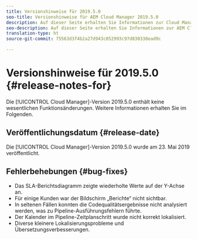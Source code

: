 ```yaml
---
title: Versionshinweise für 2019.5.0
seo-title: Versionshinweise für AEM Cloud Manager 2019.5.0
description: Auf dieser Seite erhalten Sie Informationen zur Cloud Manager-Version 2019.5.0.
seo-description: Auf dieser Seite erhalten Sie Informationen zur AEM Cloud Manager-Version 2019.5.0.
translation-type: ht
source-git-commit: 75563d3f4b2a27d943c052993c97d830338ead9c

---
```



# Versionshinweise für 2019.5.0 {#release-notes-for}

Die [!UICONTROL Cloud Manager]-Version 2019.5.0 enthält keine wesentlichen Funktionsänderungen. Weitere Informationen erhalten Sie im Folgenden.

## Veröffentlichungsdatum {#release-date}

Die [!UICONTROL Cloud Manager]-Version 2019.5.0 wurde am 23. Mai 2019 veröffentlicht.


## Fehlerbehebungen {#bug-fixes}

* Das SLA-Berichtsdiagramm zeigte wiederholte Werte auf der Y-Achse an.
* Für einige Kunden war der Bildschirm „Berichte“ nicht sichtbar.
* In seltenen Fällen konnten die Codequalitätsergebnisse nicht analysiert werden, was zu Pipeline-Ausführungsfehlern führte.
* Der Kalender im Pipeline-Zeitplanschritt wurde nicht korrekt lokalisiert.
* Diverse kleinere Lokalisierungsprobleme und Übersetzungsverbesserungen.